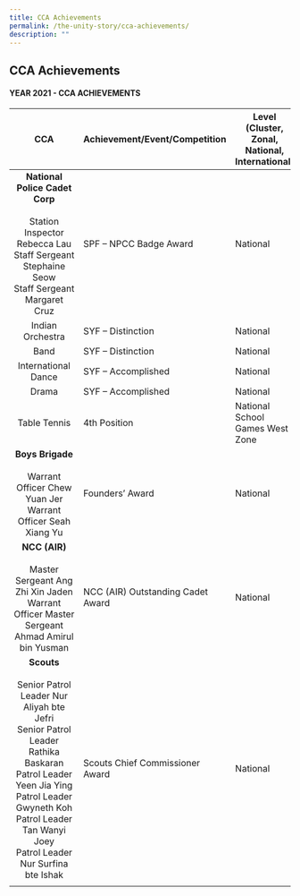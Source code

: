 ```yaml
---
title: CCA Achievements
permalink: /the-unity-story/cca-achievements/
description: ""
---
```

## CCA Achievements

#### YEAR 2021 - CCA ACHIEVEMENTS

| CCA | Achievement/Event/Competition | Level (Cluster, Zonal, National, International) |
|:---:|---|---|
| **National Police Cadet Corp**  <br><br>Station Inspector Rebecca Lau  <br>Staff Sergeant Stephaine Seow  <br>Staff Sergeant Margaret Cruz | SPF – NPCC Badge Award | National |
| Indian Orchestra | SYF – Distinction | National |
| Band | SYF – Distinction | National |
| International Dance | SYF – Accomplished | National |
| Drama | SYF – Accomplished | National |
| Table Tennis | 4th Position | National School Games West Zone |
| **Boys Brigade**  <br><br>Warrant Officer Chew Yuan Jer  <br>Warrant Officer Seah Xiang Yu | Founders’ Award | National |
| **NCC (AIR)**  <br><br>Master Sergeant Ang Zhi Xin Jaden  <br>Warrant Officer Master Sergeant Ahmad Amirul bin Yusman | NCC (AIR) Outstanding Cadet Award | National |
| **Scouts**  <br><br>Senior Patrol Leader Nur Aliyah bte Jefri  <br>Senior Patrol Leader Rathika Baskaran  <br>Patrol Leader Yeen Jia Ying  <br>Patrol Leader Gwyneth Koh  <br>Patrol Leader Tan Wanyi Joey  <br>Patrol Leader Nur Surfina bte Ishak | Scouts Chief Commissioner Award | National |
|  |  |  |

